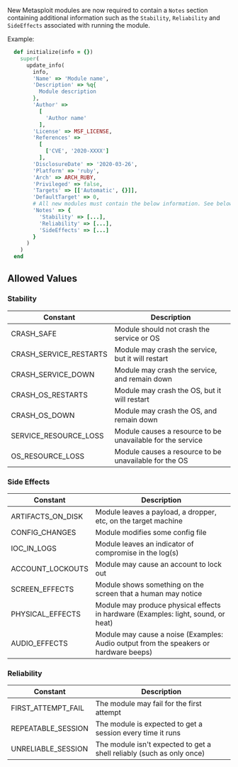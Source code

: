 New Metasploit modules are now required to contain a `Notes` section containing additional information such as the `Stability`, `Reliability` and `SideEffects` associated with running the module.

Example:

```ruby
  def initialize(info = {})
    super(
      update_info(
        info,
        'Name' => 'Module name',
        'Description' => %q{
          Module description
        },
        'Author' =>
          [
            'Author name'
          ],
        'License' => MSF_LICENSE,
        'References' =>
          [
            ['CVE', '2020-XXXX']
          ],
        'DisclosureDate' => '2020-03-26',
        'Platform' => 'ruby',
        'Arch' => ARCH_RUBY,
        'Privileged' => false,
        'Targets' => [['Automatic', {}]],
        'DefaultTarget' => 0,
        # All new modules must contain the below information. See below for more details for allowed values
        'Notes' => {
          'Stability' => [...],
          'Reliability' => [...],
          'SideEffects' => [...]
        }
      )
    )
  end
```

## Allowed Values

### Stability

| Constant         | Description    |
| -------------- | ------------- |
| CRASH_SAFE  | Module should not crash the service or OS |
| CRASH_SERVICE_RESTARTS | Module may crash the service, but it will restart |
| CRASH_SERVICE_DOWN | Module may crash the service, and remain down |
| CRASH_OS_RESTARTS | Module may crash the OS, but it will restart |
| CRASH_OS_DOWN | Module may crash the OS, and remain down |
| SERVICE_RESOURCE_LOSS | Module causes a resource to be unavailable for the service |
| OS_RESOURCE_LOSS | Module causes a resource to be unavailable for the OS |

### Side Effects

| Constant         | Description    |
| -------------- | ------------- |
| ARTIFACTS_ON_DISK | Module leaves a payload, a dropper, etc, on the target machine |
| CONFIG_CHANGES | Module modifies some config file |
| IOC_IN_LOGS | Module leaves an indicator of compromise in the log(s) |
| ACCOUNT_LOCKOUTS | Module may cause an account to lock out |
| SCREEN_EFFECTS | Module shows something on the screen that a human may notice |
| PHYSICAL_EFFECTS | Module may produce physical effects in hardware (Examples: light, sound, or heat) |
| AUDIO_EFFECTS | Module may cause a noise (Examples: Audio output from the speakers or hardware beeps) |

### Reliability

| Constant         | Description    |
| -------------- | ------------- |
| FIRST_ATTEMPT_FAIL | The module may fail for the first attempt |
| REPEATABLE_SESSION | The module is expected to get a session every time it runs |
| UNRELIABLE_SESSION | The module isn't expected to get a shell reliably (such as only once) |
